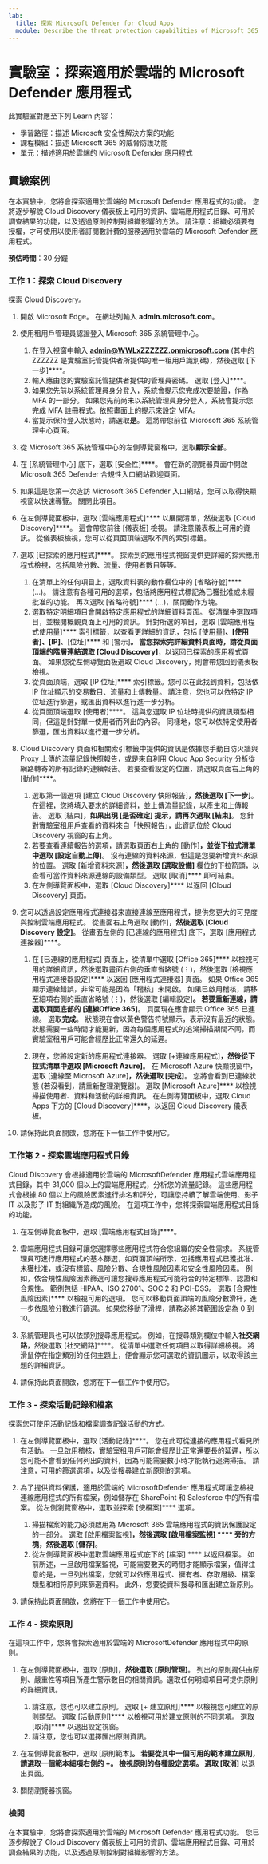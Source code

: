 ```yaml
---
lab:
  title: 探索 Microsoft Defender for Cloud Apps
  module: Describe the threat protection capabilities of Microsoft 365
---
```


# 實驗室：探索適用於雲端的 Microsoft Defender 應用程式

此實驗室對應至下列 Learn 內容：

- 學習路徑：描述 Microsoft 安全性解決方案的功能
- 課程模組：描述 Microsoft 365 的威脅防護功能
- 單元：描述適用於雲端的 Microsoft Defender 應用程式

## 實驗案例

在本實驗中，您將會探索適用於雲端的 Microsoft Defender 應用程式的功能。  您將逐步解說 Cloud Discovery 儀表板上可用的資訊、雲端應用程式目錄、可用於調查結果的功能，以及透過原則控制對組織影響的方法。 請注意：組織必須要有授權，才可使用以使用者訂閱數計費的服務適用於雲端的 Microsoft Defender 應用程式。

**預估時間**：30 分鐘

### 工作 1：探索 Cloud Discovery

探索 Cloud Discovery。

1. 開啟 Microsoft Edge。 在網址列輸入 **admin.microsoft.com**。

1. 使用租用戶管理員認證登入 Microsoft 365 系統管理中心。
    1. 在登入視窗中輸入 **admin@WWLxZZZZZZ.onmicrosoft.com** (其中的 ZZZZZZ 是實驗室託管提供者所提供的唯一租用戶識別碼)，然後選取 [下一步]****。
    1. 輸入應由您的實驗室託管提供者提供的管理員密碼。 選取 [登入]****。
    1. 如果您先前以系統管理員身分登入，系統會提示您完成次要驗證，作為 MFA 的一部分。 如果您先前尚未以系統管理員身分登入，系統會提示您完成 MFA 註冊程式。依照畫面上的提示來設定 MFA。
    1. 當提示保持登入狀態時，請選取**是**。 這將帶您前往 Microsoft 365 系統管理中心頁面。

1. 從 Microsoft 365 系統管理中心的左側導覽窗格中，選取**顯示全部**。

1. 在 [系統管理中心] 底下，選取 [安全性]****。  會在新的瀏覽器頁面中開啟 Microsoft 365 Defender 合規性入口網站歡迎頁面。  

1. 如果這是您第一次造訪 Microsoft 365 Defender 入口網站，您可以取得快顯視窗以快速導覽。  關閉此項目。

1. 在左側導覽面板中，選取 [雲端應用程式]**** 以展開清單，然後選取 [Cloud Discovery]****。 這會帶您前往 [儀表板] 檢視。  請注意儀表板上可用的資訊。 從儀表板檢視，您可以從頁面頂端選取不同的索引標籤。  

1. 選取 [已探索的應用程式]****。 探索到的應用程式視窗提供更詳細的探索應用程式檢視，包括風險分數、流量、使用者數目等等。
    1. 在清單上的任何項目上，選取資料表的動作欄位中的 [省略符號]**** (...)。  請注意有各種可用的選項，包括將應用程式標記為已獲批准或未經批准的功能。  再次選取 [省略符號]**** (...)，關閉動作方塊。
    1. 選取特定明細項目會開啟特定應用程式的詳細資料頁面。  從清單中選取項目，並檢閱概觀頁面上可用的資訊。  針對所選的項目，選取 [雲端應用程式使用量]**** 索引標籤，以查看更詳細的資訊，包括 [使用量]****、[使用者]、[IP]****、[位址]**** 和 [警示]****。 當您探索完詳細資料頁面時，請從頁面頂端的階層連結選取 [Cloud Discovery]****，以返回已探索的應用程式頁面。  如果您從左側導覽面板選取 Cloud Discovery，則會帶您回到儀表板檢視。
    1. 從頁面頂端，選取 [IP 位址]**** 索引標籤。您可以在此找到資料，包括依 IP 位址顯示的交易數目、流量和上傳數量。  請注意，您也可以依特定 IP 位址進行篩選，或匯出資料以進行進一步分析。
    1. 從頁面頂端選取 [使用者]****。  這與您選取 IP 位址時提供的資訊類型相同，但這是針對單一使用者而列出的內容。  同樣地，您可以依特定使用者篩選，匯出資料以進行進一步分析。

1. Cloud Discovery 頁面和相關索引標籤中提供的資訊是依據您手動自防火牆與 Proxy 上傳的流量記錄快照報告，或是來自利用 Cloud App Security 分析從網路轉寄的所有記錄的連續報告。  若要查看設定的位置，請選取頁面右上角的 [動作]****。
    1. 選取第一個選項 [建立 Cloud Discovery 快照報告]****，然後選取 [下一步]****。 在這裡，您將填入要求的詳細資料，並上傳流量記錄，以產生和上傳報告。  選取 [結束]****，如果出現 [是否確定] 提示，請再次選取 [結束]****。  您針對實驗室租用戶查看的資料來自「快照報告」，此資訊位於 Cloud Discovery 視窗的右上角。
    1. 若要查看連續報告的選項，請選取頁面右上角的 [動作]****，並從下拉式清單中選取 [設定自動上傳]****。  沒有連線的資料來源，但這是您要新增資料來源的位置。 選取 [新增資料來源]****，然後選取 [選取設備]**** 欄位的下拉箭頭，以查看可當作資料來源連線的設備類型。  選取 [取消]**** 即可結束。
    1. 在左側導覽面板中，選取 [Cloud Discovery]**** 以返回 [Cloud Discovery] 頁面。

1. 您可以透過設定應用程式連接器來直接連線至應用程式，提供您更大的可見度與控制雲端應用程式。 從畫面右上角選取 [動作]****，然後選取 [Cloud Discovery 設定]****。  從畫面左側的 [已連線的應用程式] 底下，選取 [應用程式連接器]****。  

    1. 在 [已連線的應用程式] 頁面上，從清單中選取 [Office 365]**** 以檢視可用的詳細資訊，然後選取畫面右側的垂直省略號 (⋮)，然後選取 [檢視應用程式連接器設定]**** 以返回 [應用程式連接器] 頁面。 如果 Office 365 顯示連線錯誤，非常可能是因為「稽核」未開啟。  如果已啟用稽核，請移至細項右側的垂直省略號 (⋮)，然後選取 [編輯設定]****。  若要重新連線，請選取頁面底部的 [連線Office 365]****。 頁面現在應會顯示 Office 365 已連線。 選取**完成**。  狀態現在會以黃色警告符號顯示，表示沒有最近的狀態。  狀態需要一些時間才能更新，因為每個應用程式的追溯掃描期間不同，而實驗室租用戶可能會經歷比正常還久的延遲。

    1. 現在，您將設定新的應用程式連接器。 選取  [+連線應用程式]****，然後從下拉式清單中選取 [Microsoft Azure]****。  在 Microsoft Azure 快顯視窗中，選取 [連線至 Microsoft Azure]****，然後選取 [完成]****。  您將會看到已連線狀態 (若沒看到，請重新整理瀏覽器)。 選取 [Microsoft Azure]**** 以檢視掃描使用者、資料和活動的詳細資訊。  在左側導覽面板中，選取 Cloud Apps 下方的 [Cloud Discovery]****，以返回 Cloud Discovery 儀表板。

1. 請保持此頁面開啟，您將在下一個工作中使用它。

### 工作第 2 - 探索雲端應用程式目錄

Cloud Discovery 會根據適用於雲端的 MicrosoftDefender 應用程式雲端應用程式目錄，其中 31,000 個以上的雲端應用程式，分析您的流量記錄。 這些應用程式會根據 80 個以上的風險因素進行排名和評分，可讓您持續了解雲端使用、影子 IT 以及影子 IT 對組織所造成的風險。  在這項工作中，您將探索雲端應用程式目錄的功能。

1. 在左側導覽面板中，選取 [雲端應用程式目錄]****。

1. 雲端應用程式目錄可讓您選擇哪些應用程式符合您組織的安全性需求。 系統管理員可進行應用程式的基本篩選，如頁面頂端所示，包括應用程式已獲批准、未獲批准，或沒有標籤、風險分數、合規性風險因素和安全性風險因素。  例如，依合規性風險因素篩選可讓您搜尋應用程式可能符合的特定標準、認證和合規性。 範例包括 HIPAA、ISO 27001、SOC 2 和 PCI-DSS。 選取 [合規性風險因素]**** 以檢視可用的選項。  您可以移動頁面頂端的風險分數滑杆，進一步依風險分數進行篩選。 如果您移動了滑桿，請務必將其範圍設定為 0 到 10。

1. 系統管理員也可以依類別搜尋應用程式。  例如，在搜尋類別欄位中輸入**社交網路**，然後選取 [社交網路]****。  從清單中選取任何項目以取得詳細檢視。  將滑鼠停在指定類別的任何主題上，便會顯示您可選取的資訊圖示，以取得該主題的詳細資訊。

1. 請保持此頁面開啟，您將在下一個工作中使用它。

### 工作 3 - 探索活動記錄和檔案

探索您可使用活動記錄和檔案調查記錄活動的方式。

1. 在左側導覽面板中，選取 [活動記錄]****。 您在此可從連接的應用程式看見所有活動。 一旦啟用稽核，實驗室租用戶可能會經歷比正常還要長的延遲，所以您可能不會看到任何列出的資料，因為可能需要數小時才能執行追溯掃描。 請注意，可用的篩選選項，以及從搜尋建立新原則的選項。

1. 為了提供資料保護，適用於雲端的 MicrosoftDefender 應用程式可讓您檢視連線應用程式的所有檔案，例如儲存在 SharePoint 和 Salesforce 中的所有檔案。 從左側瀏覽窗格中，選取並探索 [使檔案]**** 選項。
    1. 掃描檔案的能力必須啟用為 Microsoft 365 雲端應用程式的資訊保護設定的一部分。  選取 [啟用檔案監視]****，然後選取 [啟用檔案監視] **** 旁的方塊，然後選取 [儲存]****。  
    1. 從左側導覽面板中選取雲端應用程式底下的 [檔案] **** 以返回檔案。 如前所述，一旦啟用檔案監視，可能需要數天的時間才能顯示檔案，值得注意的是，一旦列出檔案，您就可以依應用程式、擁有者、存取層級、檔案類型和相符原則來篩選資料。 此外，您要從資料搜尋和匯出建立新原則。

1. 請保持此頁面開啟，您將在下一個工作中使用它。

### 工作 4 - 探索原則

在這項工作中，您將會探索適用於雲端的 MicrosoftDefender 應用程式中的原則。

1. 在左側導覽面板中，選取 [原則]****，然後選取 [原則管理]****。  列出的原則提供由原則、嚴重性等項目所產生警示數目的相關資訊。選取任何明細項目可提供原則的詳細資訊。
    1. 請注意，您也可以建立原則。 選取 [+ 建立原則]**** 以檢視您可建立的原則類型。  選取 [活動原則]**** 以檢視可用於建立原則的不同選項。  選取 [取消]**** 以退出設定視窗。
    1. 請注意，您也可以選擇匯出原則資訊。

1. 在左側導覽面板中，選取 [原則範本]****。 若要從其中一個可用的範本建立原則，請選取一個範本細項右側的 **+**。  檢視原則的各種設定選項。  選取 [取消]**** 以退出頁面。

1. 關閉瀏覽器視窗。

### 檢閱

在本實驗中，您將會探索適用於雲端的 Microsoft Defender 應用程式功能。  您已逐步解說了 Cloud Discovery 儀表板上可用的資訊、雲端應用程式目錄、可用於調查結果的功能，以及透過原則控制對組織影響的方法。
